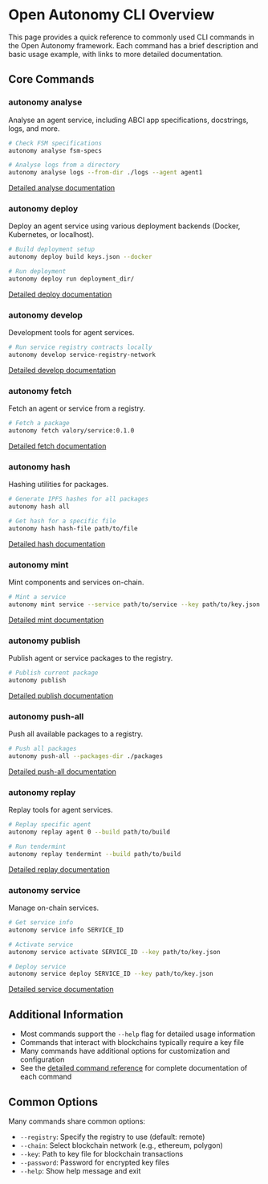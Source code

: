 # Open Autonomy CLI Overview

This page provides a quick reference to commonly used CLI commands in the Open Autonomy framework. Each command has a brief description and basic usage example, with links to more detailed documentation.

## Core Commands

### autonomy analyse
Analyse an agent service, including ABCI app specifications, docstrings, logs, and more.

```bash
# Check FSM specifications
autonomy analyse fsm-specs

# Analyse logs from a directory
autonomy analyse logs --from-dir ./logs --agent agent1
```

[Detailed analyse documentation](./advanced_reference/commands/autonomy_analyse.md)

### autonomy deploy
Deploy an agent service using various deployment backends (Docker, Kubernetes, or localhost).

```bash
# Build deployment setup
autonomy deploy build keys.json --docker

# Run deployment
autonomy deploy run deployment_dir/
```

[Detailed deploy documentation](./advanced_reference/commands/autonomy_deploy.md)

### autonomy develop
Development tools for agent services.

```bash
# Run service registry contracts locally
autonomy develop service-registry-network
```

[Detailed develop documentation](./advanced_reference/commands/autonomy_develop.md)

### autonomy fetch
Fetch an agent or service from a registry.

```bash
# Fetch a package
autonomy fetch valory/service:0.1.0
```

[Detailed fetch documentation](./advanced_reference/commands/autonomy_fetch.md)

### autonomy hash
Hashing utilities for packages.

```bash
# Generate IPFS hashes for all packages
autonomy hash all

# Get hash for a specific file
autonomy hash hash-file path/to/file
```

[Detailed hash documentation](./advanced_reference/commands/autonomy_hash.md)

### autonomy mint
Mint components and services on-chain.

```bash
# Mint a service
autonomy mint service --service path/to/service --key path/to/key.json
```

[Detailed mint documentation](./advanced_reference/commands/autonomy_mint.md)

### autonomy publish
Publish agent or service packages to the registry.

```bash
# Publish current package
autonomy publish
```

[Detailed publish documentation](./advanced_reference/commands/autonomy_publish.md)

### autonomy push-all
Push all available packages to a registry.

```bash
# Push all packages
autonomy push-all --packages-dir ./packages
```

[Detailed push-all documentation](./advanced_reference/commands/autonomy_push_all.md)

### autonomy replay
Replay tools for agent services.

```bash
# Replay specific agent
autonomy replay agent 0 --build path/to/build

# Run tendermint
autonomy replay tendermint --build path/to/build
```

[Detailed replay documentation](./advanced_reference/commands/autonomy_replay.md)

### autonomy service
Manage on-chain services.

```bash
# Get service info
autonomy service info SERVICE_ID

# Activate service
autonomy service activate SERVICE_ID --key path/to/key.json

# Deploy service
autonomy service deploy SERVICE_ID --key path/to/key.json
```

[Detailed service documentation](./advanced_reference/commands/autonomy_service.md)

## Additional Information

- Most commands support the `--help` flag for detailed usage information
- Commands that interact with blockchains typically require a key file
- Many commands have additional options for customization and configuration
- See the [detailed command reference](./advanced_reference/commands/autonomy_analyse.md) for complete documentation of each command

## Common Options

Many commands share common options:

- `--registry`: Specify the registry to use (default: remote)
- `--chain`: Select blockchain network (e.g., ethereum, polygon)
- `--key`: Path to key file for blockchain transactions
- `--password`: Password for encrypted key files
- `--help`: Show help message and exit
